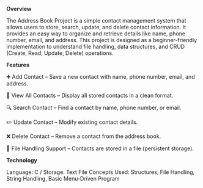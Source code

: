 **Overview**

The Address Book Project is a simple contact management system that allows users to store, search, update, and delete contact information. It provides an easy way to organize and retrieve details like name, phone number, email, and address. This project is designed as a beginner-friendly implementation to understand file handling, data structures, and CRUD (Create, Read, Update, Delete) operations.

**Features**

➕ Add Contact – Save a new contact with name, phone number, email, and address.

📜 View All Contacts – Display all stored contacts in a clean format.

🔍 Search Contact – Find a contact by name, phone number, or email.

✏️ Update Contact – Modify existing contact details.

❌ Delete Contact – Remove a contact from the address book.

💾 File Handling Support – Contacts are stored in a file (persistent storage).

**Technology**

Language: C /
Storage: Text File 
Concepts Used: Structures, File Handling, String Handling, Basic Menu-Driven Program
